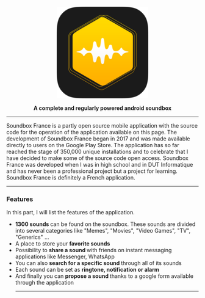<p align="center">
  <img src="https://github.com/Gurwan/SoundboxFrance/blob/main/Soundbox_France%20(1).png" width="240" style="max-width:100%;">
</p>
<p align="center">
  <strong>A complete and regularly powered android soundbox</strong>
</p>

<p align="center">
  <a href="https://play.google.com/store/apps/details?id=automation.test.soundboxfrance" alt="Download the app"></a>
</p>

<hr> </hr>

<p> Soundbox France is a partly open source mobile application with the source code for the operation of the application available on this page. The development of Soundbox France began in 2017 and was made available directly to users on the Google Play Store. The application has so far reached the stage of 350,000 unique installations and to celebrate that I have decided to make some of the source code open access. Soundbox France was developed when I was in high school and in DUT Informatique and has never been a professional project but a project for learning. Soundbox France is definitely a French application. </p>

<hr> </hr>

<h3> Features </h3>

<p> In this part, I will list the features of the application.</p>

<ul>
  <li>
    <strong> 1300 sounds </strong> can be found on the soundbox. These sounds are divided into several categories like "Memes", "Movies", "Video Games", "TV", "Generics" ...
  </li>
  
  <li> 
    A place to store your <strong> favorite sounds </strong>
  </li>
  
  <li>
    Possibility to <strong> share a sound </strong> with friends on instant messaging applications like Messenger, WhatsApp
  </li>
  
  <li>
    You can also <strong> search for a specific sound </strong> through all of its sounds
  </li>
  
  <li>
    Each sound can be set as <strong> ringtone, notification or alarm </strong>
  </li>
  
  <li>
    And finally you can <strong> propose a sound </strong> thanks to a google form available through the application
  </li>
  
  <hr> </hr>
</ul>
